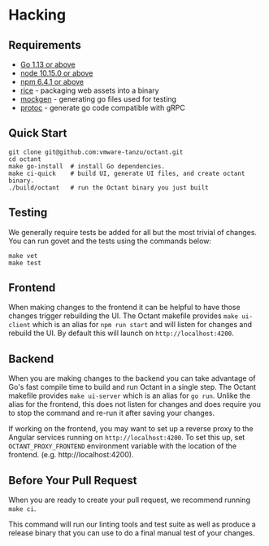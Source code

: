 # Hacking

## Requirements

* [Go 1.13 or above](https://golang.org/dl/)
* [node 10.15.0 or above](https://nodejs.org/en/)
* [npm 6.4.1 or above](https://www.npmjs.com/get-npm)
* [rice](https://github.com/GeertJohan/go.rice) - packaging web assets into a binary
* [mockgen](https://github.com/golang/mock) - generating go files used for testing
* [protoc](https://github.com/golang/protobuf) - generate go code compatible with gRPC

## Quick Start

    git clone git@github.com:vmware-tanzu/octant.git
    cd octant
    make go-install  # install Go dependencies.
    make ci-quick    # build UI, generate UI files, and create octant binary.
    ./build/octant   # run the Octant binary you just built

## Testing

We generally require tests be added for all but the most trivial of changes. You can run govet and the tests using the commands below:

    make vet
    make test

## Frontend

When making changes to the frontend it can be helpful to have those changes trigger rebuilding the UI.
The Octant makefile provides `make ui-client` which is an alias for `npm run start` and will listen for changes and rebuild the UI.
By default this will launch on `http://localhost:4200`.

## Backend

When you are making changes to the backend you can take advantage of Go's fast compile time to build and run
Octant in a single step. The Octant makefile provides `make ui-server` which is an alias for `go run`. Unlike the
alias for the frontend, this does not listen for changes and does require you to stop the command and re-run it after
saving your changes.

If working on the frontend, you may want to set up a reverse proxy to the Angular services running on `http://localhost:4200`.
To set this up, set `OCTANT_PROXY_FRONTEND` environment variable with the location of the frontend.
(e.g. http://localhost:4200).

## Before Your Pull Request

When you are ready to create your pull request, we recommend running `make ci`.

This command will run our linting tools and test suite as well as produce a release binary that you can use to do a final
manual test of your changes.
